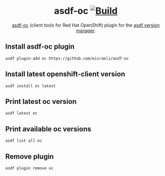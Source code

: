 <div align="center">

# asdf-oc [![Build](https://github.com/eisraeli/asdf-oc/actions/workflows/build.yml/badge.svg)](https://github.com/eisraeli/asdf-oc/actions/workflows/build.yml) 


[asdf-oc](https://github.com/eisraeli/asdf-oc) (client tools for Red Hat OpenShift) plugin for the [asdf version manager](https://asdf-vm.com/).

</div>

## Install asdf-oc plugin
```
asdf plugin-add oc https://github.com/eisraeli/asdf-oc
```

## Install latest openshift-client version
```
asdf install oc latest
```

## Print latest oc version
```
asdf latest oc
```

## Print available oc versions
```
asdf list all oc
```

## Remove plugin
```
asdf plugin remove oc
```
